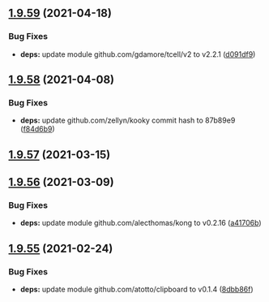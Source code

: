 ## [1.9.59](https://github.com/dds/aoc2020/compare/v1.9.58...v1.9.59) (2021-04-18)


### Bug Fixes

* **deps:** update module github.com/gdamore/tcell/v2 to v2.2.1 ([d091df9](https://github.com/dds/aoc2020/commit/d091df9dd928dd0fe877f4a1ff3386a8664d2d4f))



## [1.9.58](https://github.com/dds/aoc2020/compare/v1.9.57...v1.9.58) (2021-04-08)


### Bug Fixes

* **deps:** update github.com/zellyn/kooky commit hash to 87b89e9 ([f84d6b9](https://github.com/dds/aoc2020/commit/f84d6b926d40bf8a1911f5dfb07121f3eda58802))



## [1.9.57](https://github.com/dds/aoc2020/compare/v1.9.56...v1.9.57) (2021-03-15)



## [1.9.56](https://github.com/dds/aoc2020/compare/v1.9.55...v1.9.56) (2021-03-09)


### Bug Fixes

* **deps:** update module github.com/alecthomas/kong to v0.2.16 ([a41706b](https://github.com/dds/aoc2020/commit/a41706bc7dce6d30cf8e4936a737559c2c36da77))



## [1.9.55](https://github.com/dds/aoc2020/compare/v1.9.54...v1.9.55) (2021-02-24)


### Bug Fixes

* **deps:** update module github.com/atotto/clipboard to v0.1.4 ([8dbb86f](https://github.com/dds/aoc2020/commit/8dbb86f74a48143290905df9267005703269a495))



